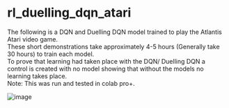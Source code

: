 # rl_duelling_dqn_atari
The following is a DQN and Duelling DQN model trained to play the Atlantis Atari video game.  
These short demonstrations take approximately 4-5 hours (Generally take 30 hours) to train each model.  
To prove that learning had taken place with the DQN/ Duelling DQN a control is created with no model showing that without the models no learning takes place.  
Note: This was run and tested in colab pro+.

![image](https://github.com/EoghanOConnor/rl_duelling_dqn_atari/assets/45408401/de62c2e6-675b-48b6-ae7a-d72154600d0e)

